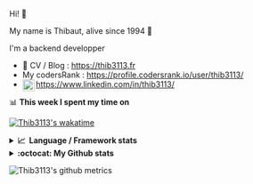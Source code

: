 Hi! 👋

My name is Thibaut, alive since 1994 🍷

I'm a backend developper

-   📝 CV / Blog : https://thib3113.fr
-   My codersRank : https://profile.codersrank.io/user/thib3113/
-   <a href="https://www.linkedin.com/in/thib3113/"><img align="left" alt="Thib3113's Linkedin" width="21px" src="https://img.icons8.com/color/48/linkedin.png" /></a> https://www.linkedin.com/in/thib3113/

📊 **This week I spent my time on**

[![Thib3113's wakatime](https://github-readme-stats.vercel.app/api/wakatime?username=thib3113&layout=default&theme=dracula&langs_count=6&hide_title=true&hide_border=true)](https://wakatime.com/@thib3113)

<details>
  <summary><b>📈&nbsp;&nbsp;Language&nbsp;/&nbsp;Framework stats</b></summary>
  <br/>  
  <a href='https://profile.codersrank.io/user/thib3113/'>
  <img src='http://cr-skills-chart-widget.azurewebsites.net/api/api?username=thib3113&padding=30&skills=php,batchfile,javascript,less,mysql,reactjs,scss,shell,typescript,vue'>
  </a>
</details>

<details>
  <summary><b>:octocat: My Github stats</b></summary>
  <br/>  
  
  <img src="https://github-readme-stats.vercel.app/api?username=thib3113&theme=dracula&show_icons=true&" alt="Thib3113's GitHub stats" />

<!--START_SECTION:activity-->

1. 🚀 Published release [crowdsec-client-scenarios/v0.0.4](https://github.com/thib3113/node-crowdsec/releases/tag/crowdsec-client-scenarios/v0.0.4) in [thib3113/node-crowdsec](https://github.com/thib3113/node-crowdsec)
2. 🚀 Published release [crowdsec-client-scenarios/v0.0.3](https://github.com/thib3113/node-crowdsec/releases/tag/crowdsec-client-scenarios/v0.0.3) in [thib3113/node-crowdsec](https://github.com/thib3113/node-crowdsec)
3. 🚀 Published release [crowdsec-http-middleware/v0.0.2](https://github.com/thib3113/node-crowdsec/releases/tag/crowdsec-http-middleware/v0.0.2) in [thib3113/node-crowdsec](https://github.com/thib3113/node-crowdsec)
4. 🚀 Published release [crowdsec-client-scenarios/v0.0.2](https://github.com/thib3113/node-crowdsec/releases/tag/crowdsec-client-scenarios/v0.0.2) in [thib3113/node-crowdsec](https://github.com/thib3113/node-crowdsec)
5. 🚀 Published release [crowdsec-client-scenarios/v0.0.2](https://github.com/thib3113/node-crowdsec/releases/tag/crowdsec-client-scenarios/v0.0.2) in [thib3113/node-crowdsec](https://github.com/thib3113/node-crowdsec)
 <!--END_SECTION:activity-->

</details>

![Thib3113's github metrics](https://gist.githubusercontent.com/thib3113/83a96e16f8bca103f1b0e376186c66ec/raw/github-metrics.svg)
